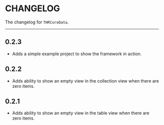 # CHANGELOG

The changelog for `THRCoreData`.

--------------------------------------

0.2.3
-----

- Adds a simple example project to show the framework in action.


0.2.2
-----

- Adds ability to show an empty view in the collection view when there are zero items.


0.2.1
-----

- Adds ability to show an empty view in the table view when there are zero items.
